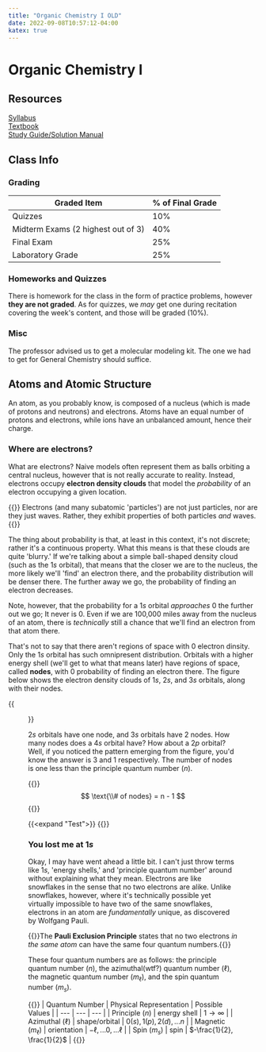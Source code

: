 ```yaml
---
title: "Organic Chemistry I OLD"
date: 2022-09-08T10:57:12-04:00
katex: true
---
```


# Organic Chemistry I

## Resources
[Syllabus](/organic-chemistry/i-syllabus.pdf)  
[Textbook](/organic-chemistry/textbook.pdf)  
[Study Guide/Solution Manual](/organic-chemistry/solution-manual.pdf)  

## Class Info
### Grading
| Graded Item                        | % of Final Grade |
| ---                                | ---              |
| Quizzes                            | 10%              |
| Midterm Exams (2 highest out of 3) | 40%              |
| Final Exam                         | 25%              |
| Laboratory Grade                   | 25%              |

### Homeworks and Quizzes
There is homework for the class in the form of practice problems, however **they are not graded**. As for quizzes, we *may* get one during recitation covering the week's content, and those will be graded (10%).

### Misc
The professor advised us to get a molecular modeling kit. The one we had to get for General Chemistry should suffice.

## Atoms and Atomic Structure

An atom, as you probably know, is composed of a nucleus (which is made of protons and neutrons) and electrons. Atoms have an equal number of protons and electrons, while ions have an unbalanced amount, hence their charge. 

### Where are electrons?

What are electrons? Naive models often represent them as balls orbiting a central nucleus, however that is not really accurate to reality. Instead, electrons occupy **electron density clouds** that model the *probability* of an electron occupying a given location. 

{{<hint danger>}} Electrons (and many subatomic 'particles') are not just particles, nor are they just waves. Rather, they exhibit properties of both particles *and* waves.{{</hint>}}

The thing about probability is that, at least in this context, it's not discrete; rather it's a continuous property. What this means is that these clouds are quite 'blurry.' If we're talking about a simple ball-shaped density cloud (such as the $1s$ orbital), that means that the closer we are to the nucleus, the more likely we'll 'find' an electron there, and the probability distribution will be denser there. The further away we go, the probability of finding an electron decreases. 

Note, however, that the probability for a $1s$ orbital *approaches* 0 the further out we go; It never is 0. Even if we are 100,000 miles away from the nucleus of an atom, there is *technically* still a chance that we'll find an electron from that atom there.

That's not to say that there aren't regions of space with 0 electron dinsity. Only the $1s$ orbital has such omnipresent distribution. Orbitals with a higher energy shell (we'll get to what that means later) have regions of space, called **nodes**, with 0 probability of finding an electron there. The figure below shows the electron density clouds of $1s$, $2s$, and $3s$ orbitals, along with their nodes.

{{<figure src="https://upload.wikimedia.org/wikipedia/commons/5/5c/S_orbitals.png">}}

$2s$ orbitals have one node, and $3s$ orbitals have 2 nodes. How many nodes does a $4s$ orbital have? How about a $2p$ orbital? Well, if you noticed the pattern emerging from the figure, you'd know the answer is 3 and 1 respectively. The number of nodes is one less than the principle quantum number ($n$).

{{<hint info>}}
$$
	\text{\\# of nodes} = n - 1
$$
{{</hint>}}

{{<expand "Test">}}
{{</expand>}}

### You lost me at $1s$

Okay, I may have went ahead a little bit. I can't just throw terms like $1s$, 'energy shells,' and 'principle quantum number' around without explaining what they mean. Electrons are like snowflakes in the sense that no two electrons are alike. Unlike snowflakes, however, where it's technically possible yet virtually impossible to have two of the same snowflakes, electrons in an atom are *fundamentally* unique, as discovered by Wolfgang Pauli. 

{{<hint info>}}The **Pauli Exclusion Principle** states that no two electrons *in the same atom* can have the same four quantum numbers.{{</hint>}}

These four quantum numbers are as follows: the principle quantum number ($n$), the azimuthal(wtf?) quantum number ($\ell$), the magnetic quantum number ($m_\ell$), and the spin quantum number ($m_s$). 

{{<hint info>}}
| Quantum Number      | Physical Representation                   | Possible Values              |
| ---                 | ---                                       | ---                          |
| Principle ($n$)     | energy shell                              | $1 \rightarrow \infty$       |
| Azimuthal ($\ell$)  | shape/orbital                             | $0 (s), 1 (p), 2 (d), ... n$ |
| Magnetic ($m_\ell$) | orientation                               | $-\ell, ... 0, ... \ell$     |
| Spin ($m_s$)        | spin                                      | $-\frac{1}{2}, \frac{1}{2}$  |
{{</hint>}} 


